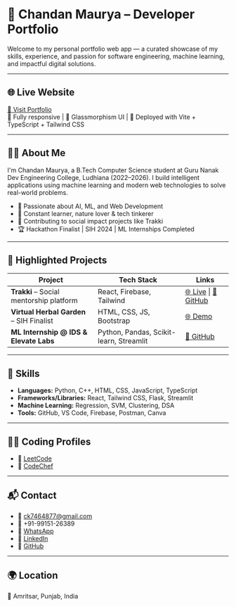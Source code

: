 # 💼 Chandan Maurya – Developer Portfolio

Welcome to my personal portfolio web app — a curated showcase of my skills, experience, and passion for software engineering, machine learning, and impactful digital solutions.

---

## 🌐 Live Website

[🔗 Visit Portfolio](https://your-deployed-link.com)  
📱 Fully responsive | 🌙 Glassmorphism UI | 🚀 Deployed with Vite + TypeScript + Tailwind CSS

---

## 👨‍💻 About Me

I'm Chandan Maurya, a B.Tech Computer Science student at Guru Nanak Dev Engineering College, Ludhiana (2022–2026). I build intelligent applications using machine learning and modern web technologies to solve real-world problems.

- 🧠 Passionate about AI, ML, and Web Development  
- 🌱 Constant learner, nature lover & tech tinkerer  
- 🤝 Contributing to social impact projects like Trakki  
- 🏆 Hackathon Finalist | SIH 2024 | ML Internships Completed

---

## 🚀 Highlighted Projects

| Project                            | Tech Stack                                | Links |
|-----------------------------------|-------------------------------------------|--------|
| **Trakki** – Social mentorship platform | React, Firebase, Tailwind                 | [🌐 Live](https://chandan-911.github.io/Trakki/) \| [📂 GitHub](https://github.com/chandan-911/Trakki) |
| **Virtual Herbal Garden** – SIH Finalist | HTML, CSS, JS, Bootstrap                   | [🌐 Demo](https://srijansingh9.github.io/virtual-herbal-garden/) |
| **ML Internship @ IDS & Elevate Labs** | Python, Pandas, Scikit-learn, Streamlit    | [📂 GitHub](https://github.com/chandan-911/ElevateLabsInternshipML) |

---

## 🧠 Skills

- **Languages:** Python, C++, HTML, CSS, JavaScript, TypeScript  
- **Frameworks/Libraries:** React, Tailwind CSS, Flask, Streamlit  
- **Machine Learning:** Regression, SVM, Clustering, DSA  
- **Tools:** GitHub, VS Code, Firebase, Postman, Canva  

---

## 🧑‍💻 Coding Profiles

- 🔸 [LeetCode](https://leetcode.com/u/chandan911/)  
- 🔸 [CodeChef](https://www.codechef.com/users/chandan_911)  

---

## 📬 Contact

- 📧 ck7464877@gmail.com  
- 📱 +91-99151-26389  
- 💬 [WhatsApp](https://wa.me/919915126389)  
- 🔗 [LinkedIn](https://linkedin.com/in/chandan-m911/)  
- 🐙 [GitHub](https://github.com/chandan-911)

---

## 🌍 Location

📍 Amritsar, Punjab, India  
